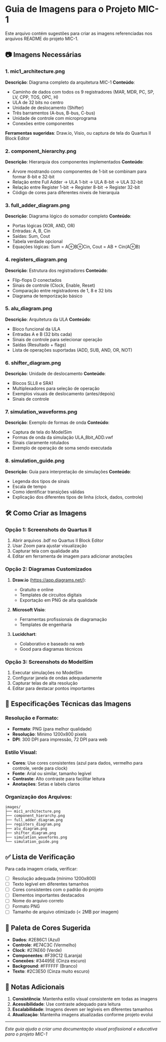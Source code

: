 # Guia de Imagens para o Projeto MIC-1

Este arquivo contém sugestões para criar as imagens referenciadas nos arquivos README do projeto MIC-1.

## 📷 Imagens Necessárias

### 1. **mic1_architecture.png**
**Descrição**: Diagrama completo da arquitetura MIC-1
**Conteúdo**:
- Caminho de dados com todos os 9 registradores (MAR, MDR, PC, SP, LV, CPP, TOS, OPC, H)
- ULA de 32 bits no centro
- Unidade de deslocamento (Shifter)
- Três barramentos (A-bus, B-bus, C-bus)
- Unidade de controle com microprograma
- Conexões entre componentes

**Ferramentas sugeridas**: Draw.io, Visio, ou captura de tela do Quartus II Block Editor

### 2. **component_hierarchy.png**
**Descrição**: Hierarquia dos componentes implementados
**Conteúdo**:
- Árvore mostrando como componentes de 1-bit se combinam para formar 8-bit e 32-bit
- Relação entre Full Adder → ULA 1-bit → ULA 8-bit → ULA 32-bit
- Relação entre Register 1-bit → Register 8-bit → Register 32-bit
- Código de cores para diferentes níveis de hierarquia

### 3. **full_adder_diagram.png**
**Descrição**: Diagrama lógico do somador completo
**Conteúdo**:
- Portas lógicas (XOR, AND, OR)
- Entradas: A, B, Cin
- Saídas: Sum, Cout
- Tabela verdade opcional
- Equações lógicas: Sum = A⊕B⊕Cin, Cout = AB + Cin(A⊕B)

### 4. **registers_diagram.png**
**Descrição**: Estrutura dos registradores
**Conteúdo**:
- Flip-flops D conectados
- Sinais de controle (Clock, Enable, Reset)
- Comparação entre registradores de 1, 8 e 32 bits
- Diagrama de temporização básico

### 5. **alu_diagram.png**
**Descrição**: Arquitetura da ULA
**Conteúdo**:
- Bloco funcional da ULA
- Entradas A e B (32 bits cada)
- Sinais de controle para selecionar operação
- Saídas (Resultado + flags)
- Lista de operações suportadas (ADD, SUB, AND, OR, NOT)

### 6. **shifter_diagram.png**
**Descrição**: Unidade de deslocamento
**Conteúdo**:
- Blocos SLL8 e SRA1
- Multiplexadores para seleção de operação
- Exemplos visuais de deslocamento (antes/depois)
- Sinais de controle

### 7. **simulation_waveforms.png**
**Descrição**: Exemplo de formas de onda
**Conteúdo**:
- Captura de tela do ModelSim
- Formas de onda da simulação ULA_8bit_ADD.vwf
- Sinais claramente rotulados
- Exemplo de operação de soma sendo executada

### 8. **simulation_guide.png**
**Descrição**: Guia para interpretação de simulações
**Conteúdo**:
- Legenda dos tipos de sinais
- Escala de tempo
- Como identificar transições válidas
- Explicação dos diferentes tipos de linha (clock, dados, controle)

## 🛠️ Como Criar as Imagens

### Opção 1: Screenshots do Quartus II
1. Abrir arquivos .bdf no Quartus II Block Editor
2. Usar Zoom para ajustar visualização
3. Capturar tela com qualidade alta
4. Editar em ferramenta de imagem para adicionar anotações

### Opção 2: Diagramas Customizados
1. **Draw.io** (https://app.diagrams.net/):
   - Gratuito e online
   - Templates de circuitos digitais
   - Exportação em PNG de alta qualidade

2. **Microsoft Visio**:
   - Ferramentas profissionais de diagramação
   - Templates de engenharia

3. **Lucidchart**:
   - Colaborativo e baseado na web
   - Good para diagramas técnicos

### Opção 3: Screenshots do ModelSim
1. Executar simulações no ModelSim
2. Configurar janela de ondas adequadamente
3. Capturar telas de alta resolução
4. Editar para destacar pontos importantes

## 📐 Especificações Técnicas das Imagens

### Resolução e Formato:
- **Formato**: PNG (para melhor qualidade)
- **Resolução**: Mínimo 1200x800 pixels
- **DPI**: 300 DPI para impressão, 72 DPI para web

### Estilo Visual:
- **Cores**: Use cores consistentes (azul para dados, vermelho para controle, verde para clock)
- **Fonte**: Arial ou similar, tamanho legível
- **Contraste**: Alto contraste para facilitar leitura
- **Anotações**: Setas e labels claros

### Organização dos Arquivos:
```
images/
├── mic1_architecture.png
├── component_hierarchy.png
├── full_adder_diagram.png
├── registers_diagram.png
├── alu_diagram.png
├── shifter_diagram.png
├── simulation_waveforms.png
└── simulation_guide.png
```

## ✅ Lista de Verificação

Para cada imagem criada, verificar:

- [ ] Resolução adequada (mínimo 1200x800)
- [ ] Texto legível em diferentes tamanhos
- [ ] Cores consistentes com o padrão do projeto
- [ ] Elementos importantes destacados
- [ ] Nome do arquivo correto
- [ ] Formato PNG
- [ ] Tamanho de arquivo otimizado (< 2MB por imagem)

## 🎨 Paleta de Cores Sugerida

- **Dados**: #2E86C1 (Azul)
- **Controle**: #E74C3C (Vermelho)
- **Clock**: #27AE60 (Verde)
- **Componentes**: #F39C12 (Laranja)
- **Conexões**: #34495E (Cinza escuro)
- **Background**: #FFFFFF (Branco)
- **Texto**: #2C3E50 (Cinza muito escuro)

## 📝 Notas Adicionais

1. **Consistência**: Mantenha estilo visual consistente em todas as imagens
2. **Acessibilidade**: Use contraste adequado para leitura
3. **Escalabilidade**: Imagens devem ser legíveis em diferentes tamanhos
4. **Atualização**: Mantenha imagens atualizadas conforme projeto evolui

---

*Este guia ajuda a criar uma documentação visual profissional e educativa para o projeto MIC-1*
